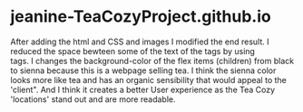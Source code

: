 # jeanine-TeaCozyProject.github.io

After adding the html and CSS and images I modified the end result.
I reduced the space bewteen some of the text of the <h> tags by using <br> tags.
I changes the background-color of the flex items (children) from black to sienna because this is a webpage selling tea.
I think the sienna color looks more like tea and has an organic sensibility that would appeal to the 'client".
And I think it creates a better User experience as the Tea Cozy 'locations' stand out and are more readable.
